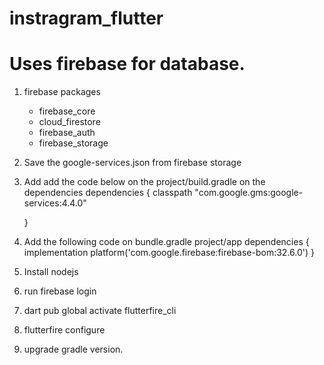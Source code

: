 # instragram_flutter

# Uses firebase for database. 
 1. firebase packages
    - firebase_core
    - cloud_firestore
    - firebase_auth 
    - firebase_storage
 2. Save the google-services.json from firebase storage
 3. Add add the code below on the project/build.gradle on the dependencies
    dependencies {
        classpath "com.google.gms:google-services:4.4.0"

    }
 4. Add the following code on bundle.gradle project/app
dependencies {
    implementation platform('com.google.firebase:firebase-bom:32.6.0')
}

5. Install nodejs
6. run firebase login
7. dart pub global activate flutterfire_cli
8. flutterfire configure
9. upgrade gradle version.